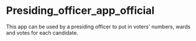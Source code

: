 # Presiding_officer_app_official
 This app can be used by a presiding officer to put in voters' numbers, wards and votes for each candidate.
